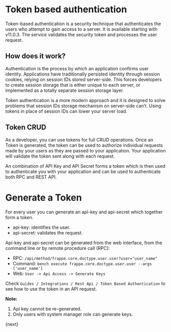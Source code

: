 # Token based authentication

Token-based authentication is a security technique that authenticates the users who attempt to gain access to a server. It is available starting with v11.0.3. The service validates the security token and processes the user request.

## How does it work?

Authentication is the process by which an application confirms user identity. Applications have traditionally persisted identity through session cookies, relying on session IDs stored server-side. This forces developers to create session storage that is either unique to each server, or implemented as a totally separate session storage layer.

Token authentication is a more modern approach and it is designed to solve problems that session IDs storage mechanism on server-side can’t. Using tokens in place of session IDs can lower your server load.

## Token CRUD

As a developer, you can use tokens for full CRUD operations.
Once an Token is generated, the token can be used to authorize individual requests made by your users as they are passed to your application. Your application will validate the token sent along with each request. 

An combination of API Key and API Secret forms a token which is then used to authenticate you with your application and can be used to authenticate both RPC and REST API.

# Generate a Token

For every user you can generate an api-key and api-secret which together form a token.

- api-key: identifies the user.
- api-secret: validates the request.

Api-key and api-secret can be generated from the web interface, from the command line or by remote procedure call (RPC):

- RPC: 
  `/api/method/frappe.core.doctype.user.user?user="user_name"`
- Command: 
  `bench execute frappe.core.doctype.user.user --args ['user_name']`
- Web: 
  `User -> Api Access -> Generate Keys`

Check `Guides / Integrations / Rest Api / Token Based Authentication` to see how to use the token in an API request.

**Note:** 

1. Api key cannot be re-generated.
2. Only users with system manager role can generate keys.

{next}